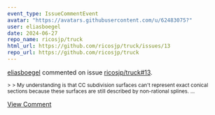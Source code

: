 ```yaml
---
event_type: IssueCommentEvent
avatar: "https://avatars.githubusercontent.com/u/62483075?"
user: eliasboegel
date: 2024-06-27
repo_name: ricosjp/truck
html_url: https://github.com/ricosjp/truck/issues/13
repo_url: https://github.com/ricosjp/truck
---
```


<a href='https://github.com/eliasboegel' target='_blank'>eliasboegel</a> commented on issue <a href='https://github.com/ricosjp/truck/issues/13' target='_blank'>ricosjp/truck#13</a>.

<small>> > My understanding is that CC subdivision surfaces can't represent exact conical sections because these surfaces are still described by non-rational splines....</small>

<a href='https://github.com/ricosjp/truck/issues/13' target='_blank'>View Comment</a>